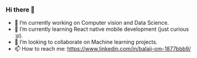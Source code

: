 ### Hi there 👋

- 🔭 I’m currently working on Computer vision and Data Science.
- 🌱 I’m currently learning React native mobile development (just curious :p).
- 👯 I’m looking to collaborate on Machine learning projects.
- 📫 How to reach me: https://www.linkedin.com/in/balaji-om-1877bbb9/
<!--
**balaji1994/balaji1994** is a ✨ _special_ ✨ repository because its `README.md` (this file) appears on your GitHub profile.

Here are some ideas to get you started:

- 🔭 I’m currently working on ... Computer vision and Data Science
- 🌱 I’m currently learning ... React native mobile development
- 👯 I’m looking to collaborate on ... Python projects
- 🤔 I’m looking for help with ... 
- 💬 Ask me about ...
- 📫 How to reach me: ... https://www.linkedin.com/in/balajiom/
- 😄 Pronouns: ...
- ⚡ Fun fact: ...
-->
